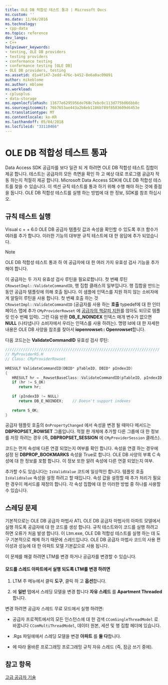 ```yaml
---
title: OLE DB 적합성 테스트 통과 | Microsoft Docs
ms.custom: ''
ms.date: 11/04/2016
ms.technology:
- cpp-data
ms.topic: reference
dev_langs:
- C++
helpviewer_keywords:
- testing, OLE DB providers
- testing providers
- conformance testing
- conformance testing [OLE DB]
- OLE DB providers, testing
ms.assetid: d1a4f147-2edd-476c-b452-0e6a0ac09891
author: mikeblome
ms.author: mblome
ms.workload:
- cplusplus
- data-storage
ms.openlocfilehash: 11677e6295956de768c7ebc0c113d775b066bb0c
ms.sourcegitcommit: 76b7653ae443a2b8eb1186b789f8503609d6453e
ms.translationtype: MT
ms.contentlocale: ko-KR
ms.lasthandoff: 05/04/2018
ms.locfileid: "33110466"
---
```

# <a name="passing-ole-db-conformance-tests"></a>OLE DB 적합성 테스트 통과
Data Access SDK 공급자를 보다 일관 되 게 하려면 OLE DB 적합성 테스트 집합이 제공 합니다. 테스트는 공급자의 모든 측면을 확인 하 고 예상 대로 프로그램 공급자 작동 하는지 적절히 제공 합니다. Microsoft Data Access SDK에 OLE DB 적합성 테스트를 찾을 수 있습니다. 이 섹션 규칙 테스트를 통과 하기 위해 수행 해야 하는 것에 중점을 둡니다. OLE DB 적합성 테스트를 실행 하는 방법에 대 한 정보, SDK를 참조 하십시오.  
  
## <a name="running-the-conformance-tests"></a>규칙 테스트 실행  
 Visual c + + 6.0 OLE DB 공급자 템플릿 값과 속성을 확인할 수 있도록 후크 함수가 여러를 추가 합니다. 이러한 기능의 대부분 규칙 테스트에 대 한 응답에 추가 되었습니다.  
  
> [!NOTE]
>  OLE DB 적합성 테스트 통과 하 여 공급자에 대 한 여러 가지 유효성 검사 기능을 추가 해야 합니다.  
  
 이 공급자는 두 가지 유효성 검사 루틴을 필요로합니다. 첫 번째 루틴 `CRowsetImpl::ValidateCommandID`, 행 집합 클래스의 일부입니다. 행 집합을 만드는 동안 공급자 템플릿에 의해 호출 됩니다. 이 샘플에 인덱스를 지원 하지 않는 소비자에 게 알릴이 루틴을 사용 합니다. 첫 번째 호출 하는 것 `CRowsetImpl::ValidateCommandID` (공급자를 사용 하는 **호출** typedef에 대 한 인터페이스 맵에 추가 `CMyProviderRowset` 에 [공급자의 책갈피 지원](../../data/oledb/provider-support-for-bookmarks.md)를 않아도 되므로 템플릿 인수 번째 입력). 그런 다음 반환 **DB_E_NOINDEX** 인덱스 매개 변수가 없으면 **NULL** (나타냅니다 소비자에서 우리는 인덱스를 사용 하려는). 명령 Id에 대 한 자세한 내용은 OLE DB 사양을 참조를 찾아서 **iopenrowset:: Openrowset**합니다.  
  
 다음 코드는는 **ValidateCommandID** 유효성 검사 루틴:  
  
```cpp
/////////////////////////////////////////////////////////////////////  
// MyProviderRS.H  
// Class: CMyProviderRowset   
  
HRESULT ValidateCommandID(DBID* pTableID, DBID* pIndexID)  
{  
   HRESULT hr = _RowsetBaseClass::ValidateCommandID(pTableID, pIndexID);  
   if (hr != S_OK)  
      return hr;  
  
   if (pIndexID != NULL)  
      return DB_E_NOINDEX;    // Doesn't support indexes  
  
   return S_OK;  
}  
```  
  
 공급자 템플릿 호출의 `OnPropertyChanged` 에서 속성을 변경 될 때마다 메서드는 **DBPROPSET_ROWSET** 그룹입니다. 적절 한 개체에 추가할 다른 그룹에 대 한 정보를 저장 하려는 경우 (즉, **DBPROPSET_SESSION** 에 `CMyProviderSession` 클래스).  
  
 코드는 먼저 속성에 다른 연결 되었는지 여부를 확인 합니다. 속성을 연결 하는 경우에 설정 된 **DBPROP_BOOKMARKS** 속성을 True로 합니다. OLE DB 사양의 부록 C 속성에 대 한 정보를 포함 합니다. 이 정보 또한 알려 속성에 다른 연결 되었는지 여부.  
  
 추가할 수도 있습니다는 `IsValidValue` 코드에 일상적인 합니다. 템플릿 호출 `IsValidValue` 속성을 설정 하려고 할 때입니다. 속성 값을 설정할 때 추가 처리가 필요한 경우이 메서드를 재정의 합니다. 각 속성 집합에 대 한 이러한 방법 중 하나를 사용할 수 있습니다.  
  
## <a name="threading-issues"></a>스레딩 문제  
 기본적으로는 OLE DB 공급자 마법사 ATL OLE DB 공급자 마법사의 아파트 모델에서 실행 하도록 공급자에 대 한 코드를 생성 합니다. 규칙 테스트와이 코드를 실행 하려고 하면 오류가 처음 발생 합니다. 이 Ltm.exe, OLE DB 적합성 테스트를 실행 하는 데 도구 기본적으로 해제 하기 때문에 스레드입니다. OLE DB 공급자 마법사 코드의 사용 편이성과 성능에 대 한 아파트 모델 기본값으로 사용 됩니다.  
  
 이 문제를 해결 하려면 LTM를 변경 하거나 공급자를 변경할 수 있습니다.  
  
#### <a name="to-change-ltm-to-run-in-apartment-threaded-mode"></a>모드를 스레드 아파트에서 실행 되도록 LTM를 변경 하려면  
  
1.  LTM 주 메뉴에서 클릭 **도구**, 클릭 하 고 **옵션**합니다.  
  
2.  에 **일반** 탭에서 스레딩 모델을 변경 합니다 **자유 스레드** 를 **Apartment Threaded**합니다.  
  
 변경 하려면 공급자 스레드 무료 모드에서 실행 하려면:  
  
-   공급자 프로젝트에서의 모든 인스턴스에 대 한 검색 `CComSingleThreadModel` 로 바꿉니다 `CComMultiThreadModel`, 데이터 원본, 세션 및 행 집합 헤더에 있습니다.  
  
-   .Rgs 파일에에서 스레딩 모델을 변경 **아파트** 를 **둘 다**합니다.  
  
-   에 따라 올바른 프로그래밍 프로그래밍 규칙 자유 스레드 (즉, 잠금 쓰기 중에).  
  
## <a name="see-also"></a>참고 항목  
 [고급 공급자 기술](../../data/oledb/advanced-provider-techniques.md)